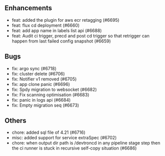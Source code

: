 ## Enhancements
- feat: added the plugin for aws ecr retagging (#6695)
- feat: flux cd deployment  (#6660)
- feat: add app name in labels list api (#6688)
- feat: Audit ci trigger, precd and post cd trigger so that retrigger can happen from last failed config snapshot  (#6659)
## Bugs
- fix: argo sync (#6718)
- fix: cluster delete (#6706)
- fix: Notifier v1 removed (#6705)
- fix: app clone panic (#6696)
- fix: Spdy migration to websocket (#6682)
- fix: Fix scanning optimisation (#6683)
- fix: panic in logs api (#6684)
- fix: Empty migration seq (#6673)
## Others
- chore: added sql file of 4.21 (#6716)
- misc: added support for service extraSpec (#6702)
- chore: when output dir path is /devtroncd in any pipeline stage step then the ci runner is stuck in recursive self-copy situation  (#6686)
